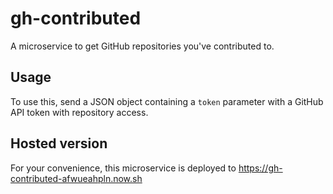 # gh-contributed
A microservice to get GitHub repositories you've contributed to.

## Usage

To use this, send a JSON object containing a `token` parameter with a GitHub API token with repository access.

## Hosted version

For your convenience, this microservice is deployed to https://gh-contributed-afwueahpln.now.sh

